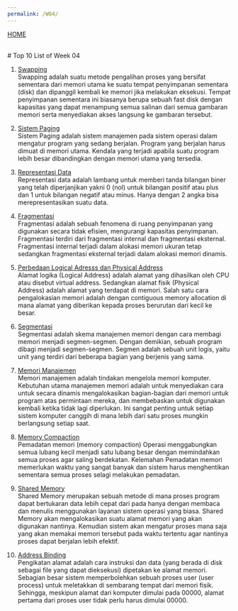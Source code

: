 ```yaml
---
permalink: /W04/
---
```

[HOME](../)

<br>
# Top 10 List of Week 04

1. [Swapping](https://en.wikipedia.org/wiki/1)<br>
Swapping adalah suatu metode pengalihan proses yang bersifat sementara dari memori utama ke suatu tempat penyimpanan sementara (disk) 
dan dipanggil kembali ke memori jika melakukan eksekusi. Tempat penyimpanan sementara ini biasanya berupa sebuah fast disk dengan kapasitas 
yang dapat menampung semua salinan dari semua gambaran memori serta menyediakan akses langsung ke gambaran tersebut. 

2. [Sistem Paging](https://en.wikipedia.org/wiki/2)<br>
Sistem Paging adalah sistem manajemen pada sistem operasi dalam mengatur program yang sedang berjalan. Program yang berjalan harus dimuat di memori utama. 
Kendala yang terjadi apabila suatu program lebih besar dibandingkan dengan memori utama yang tersedia.

3. [Representasi Data](https://en.wikipedia.org/wiki/3)<br>
Representasi data adalah lambang untuk memberi tanda bilangan biner yang telah diperjanjikan yakni 0 (nol) untuk bilangan positif atau plus 
dan 1 untuk bilangan negatif atau minus. Hanya dengan 2 angka bisa merepresentasikan suatu data.

4. [Fragmentasi](https://en.wikipedia.org/wiki/4)<br>
Fragmentasi adalah sebuah fenomena di ruang penyimpanan yang digunakan secara tidak efisien, mengurangi kapasitas penyimpanan. 
Fragmentasi terdiri dari fragmentasi internal dan fragmentasi eksternal. Fragmentasi internal terjadi dalam alokasi memori ukuran tetap sedangkan 
fragmentasi eksternal terjadi dalam alokasi memori dinamis.

5. [Perbedaan Logical Adresss dan Physical Address](https://en.wikipedia.org/wiki/5)<br>
Alamat logika (Logical Address) adalah alamat yang dihasilkan oleh CPU atau disebut virtual address. Sedangkan alamat fisik (Physical Address) adalah alamat 
yang terdapat di memori. Salah satu cara pengalokasian memori adalah dengan contiguous memory allocation di mana alamat yang diberikan kepada proses berurutan 
dari kecil ke besar. 

6. [Segmentasi](https://en.wikipedia.org/wiki/6)<br>
Segmentasi adalah skema manajemen memori dengan cara membagi memori menjadi segmen-segmen. Dengan demikian, sebuah program dibagi menjadi segmen-segmen. 
Segmen adalah sebuah unit logis, yaitu unit yang terdiri dari beberapa bagian yang berjenis yang sama.

7. [Memori Manajemen](https://en.wikipedia.org/wiki/7)<br>
Memori manajemen adalah tindakan mengelola memori komputer. Kebutuhan utama manajemen memori adalah untuk menyediakan cara untuk secara dinamis 
mengalokasikan bagian-bagian dari memori untuk program atas permintaan mereka, dan membebaskan untuk digunakan kembali ketika tidak lagi diperlukan. 
Ini sangat penting untuk setiap sistem komputer canggih di mana lebih dari satu proses mungkin berlangsung setiap saat.

8. [Memory Compaction](https://en.wikipedia.org/wiki/8)<br>
Pemadatan memori (memory compaction) Operasi menggabungkan semua lubang kecil menjadi satu lubang besar dengan memindahkan semua proses agar saling berdekatan. 
Kelemahan Pemadatan memori memerlukan waktu yang sangat banyak dan sistem harus menghentikan sementara semua proses selagi melakukan pemadatan.

9. [Shared Memory](https://en.wikipedia.org/wiki/9)<br>
Shared Memory merupakan sebuah metode di mana proses program dapat bertukaran data lebih cepat dari pada hanya dengan membaca dan menulis menggunakan 
layanan sistem operasi yang biasa. Shared Memory akan mengalokasikan suatu alamat memori yang akan digunakan nantinya. Kemudian sistem akan mengatur proses 
mana saja yang akan memakai memori tersebut pada waktu tertentu agar nantinya proses dapat berjalan lebih efektif.

10. [Address Binding](https://en.wikipedia.org/wiki/10)<br>
Pengikatan alamat adalah cara instruksi dan data (yang berada di disk sebagai file yang dapat dieksekusi) dipetakan ke alamat memori. Sebagian besar 
sistem memperbolehkan sebuah proses user (user process) untuk meletakkan di sembarang tempat dari memori fisik. Sehingga, meskipun alamat dari komputer 
dimulai pada 00000, alamat pertama dari proses user tidak perlu harus dimulai 00000. 
